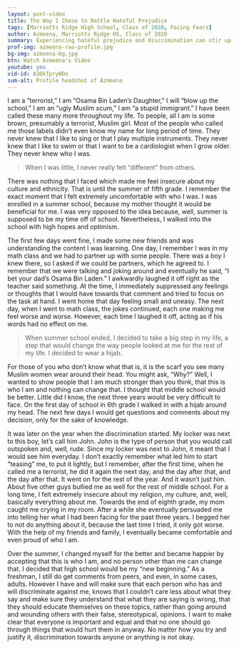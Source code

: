 ```yaml
---
layout: post-video
title: The Way I Chose to Battle Hateful Prejudice 
tags: [Marriotts Ridge High School, Class of 2020, Facing Fears]  
author: Azmeena, Marriotts Ridge HS, Class of 2020
summary: Experiencing hateful prejudice and discrimination can stir up a broad spectrum of emotions - from sadness to anger and even helplessness.
prof-img: azmeena-rao-profile.jpg
bg-img: azmeena-bg.jpg
btn: Watch Azmeena's Video
youtube: yes
vid-id: A3OkTpryWDo
sum-alt: Profile headshot of Azmeena
---
```


I am a “terrorist,” I am “Osama Bin Laden’s Daughter,” I will “blow up the school,” I am an “ugly Muslim scum,” I am “a stupid immigrant.” I have been called these many more throughout my life. To people, all I am is some brown, presumably a terrorist, Muslim girl. Most of the people who called me those labels didn’t even know my name for long period of time. They never knew that I like to sing or that I play multiple instruments. They never knew that I like to swim or that I want to be a cardiologist when I grow older. They never knew who I was.

>When I was little, I never really felt “different” from others. 

There was nothing that I faced which made me feel insecure about my culture and ethnicity. That is until the summer of fifth grade. I remember the exact moment that I felt extremely uncomfortable with who I was. I was enrolled in a summer school, because my mother thought it would be beneficial for me. I was very opposed to the idea because, well, summer is supposed to be my time off of school. Nevertheless, I walked into the school with high hopes and optimism. 

The first few days went fine, I made some new friends and was understanding the content I was learning. One day, I remember I was in my math class and we had to partner up with some people. There was a boy I knew there, so I asked if we could be partners, which he agreed to. I remember that we were talking and joking around and eventually he said, “I bet your dad’s Osama Bin Laden.” I awkwardly laughed it off right as the teacher said something. At the time, I immediately suppressed any feelings or thoughts that I would have towards that comment and tried to focus on the task at hand. I went home that day feeling small and uneasy. The next day, when I went to math class, the jokes continued, each one making me feel worse and worse. However, each time I laughed it off, acting as if his words had no effect on me. 

> When summer school ended, I decided to take a big step in my life, a step that would change the way people looked at me for the rest of my life. I decided to wear a hijab. 

For those of you who don’t know what that is, it is the scarf you see many Muslim women wear around their head. You might ask, “Why?” Well, I wanted to show people that I am much stronger than you think, that this is who I am and nothing can change that. I thought that middle school would be better. Little did I know, the next three years would be very difficult to face. On the first day of school in 6th grade I walked in with a hijab around my head. The next few days I would get questions and comments about my decision, only for the sake of knowledge. 

It was later on the year when the discrimination started. My locker was next to this boy, let’s call him John. John is the type of person that you would call outspoken and, well, rude. Since my locker was next to John, it meant that I would see him everyday. I don’t exactly remember what led him to start “teasing” me, to put it lightly, but I remember, after the first time, when he called me a terrorist, he did it again the next day, and the day after that, and the day after that. It went on for the rest of the year. And it wasn’t just him. About five other guys bullied me as well for the rest of middle school. For a long time, I felt extremely insecure about my religion, my culture, and, well, basically everything about me. Towards the end of eighth grade, my mom caught me crying in my room. After a while she eventually persuaded me into telling her what I had been facing for the past three years. I begged her to not do anything about it, because the last time I tried, it only got worse. With the help of my friends and family, I eventually became comfortable and even proud of who I am. 

Over the summer, I changed myself for the better and became happier by accepting that this is who I am, and no person other than me can change that. I decided that high school would be my “new beginning.” As a freshman, I still do get comments from peers, and even, in some cases, adults. However I have and will make sure that each person who has and will discriminate against me, knows that I couldn’t care less about what they say and make sure they understand that what they are saying is wrong, that they should educate themselves on these topics, rather than going around and wounding others with their false, stereotypical, opinions. I want to make clear that everyone is important and equal and that no one should go through things that would hurt them in anyway. No matter how you try and justify it, discrimination towards anyone or anything is not okay. 
